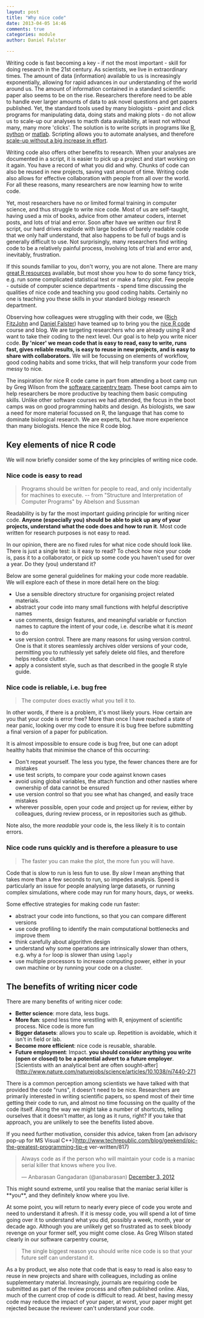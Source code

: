 ```yaml
---
layout: post
title: "Why nice code"
date: 2013-04-05 14:46
comments: true
categories: module
author: Daniel Falster

---
```


<!-- 
Why are students here
Goals: performance, learning, affective, social
Value: attainment, intrinsic, instrumental 

Instrumental - allows you to accomplish other important goals (extrinsic 
rewards), i.e. learn about world, write papers, impress others
Intrinsic - value nice code for itself (craftsmanship)
Attainment -  satisfaction in getting something to work
-->

Writing code is fast becoming a key - if not the most important - skill for 
doing research in the 21st century. As scientists, we live in extraordinary 
times. The amount of data (information) available to us is increasingly 
exponentially, allowing for rapid advances in our understanding of the world 
around us. The amount of information contained in a standard scientific paper 
also seems to be on the rise. Researchers therefore need to be able to handle 
ever larger amounts of data to ask novel questions and get papers published.
Yet, the standard tools used by many biologists -  point and click programs for 
manipulating data, doing stats and making plots - do not allow us to scale-up 
our analyses to macth data availability, at least not without many, many more 
'clicks'. The solution is to write scripts in programs like 
[R](www.r-project.org/), [python](http://www.python.org/) or 
[matlab](http://www.mathworks.com.au/products/matlab/). Scripting allows you to 
automate analyses, and therefore [scale-up without a big increase in 
effort](http://i.imgur.com/SbzNW8s.png).  


Writing code also offers other benefits to research. When your 
analyses are documented in a script, it is easier to pick up a project and 
start working on it again. You have a record of what you did and why. Chunks 
of code can also be reused in new projects, saving vast amount of time. Writing 
code also allows for effective collaboration with people from all over the 
world. For all these reasons, many researchers are now learning how to write 
code.

Yet, most researchers have no or limited formal training in computer science, 
and thus struggle to write nice code. Most of us are self-taught, having used a 
mix of books, advice from other amateur coders, internet posts, and lots of 
trial and error. Soon after have we written our first R script, our hard drives 
explode with large bodies of barely readable code that we only half understand, 
that also happens to be full of bugs and is generally difficult to use. Not 
surprisingly, many researchers find writing code to be a relatively painful 
process, involving lots of trial and error and, inevitably, frustration. 

If this sounds familiar to you, don't worry, you are not alone. There are many 
[great R resources](/intro/resources.html) available, but most show you how 
to do some fancy trick, e.g. run some complicated statistical test or make a 
fancy plot. Few people - outside of computer science departments - spend time 
discussing the qualities of nice code and teaching you good coding habits. 
Certainly no one is teaching you these skills in your standard biology research 
department.

Observing how colleagues were struggling with their code, we 
([Rich FitzJohn](http://www.zoology.ubc.ca/~fitzjohn/) and 
[Daniel Falster](http://www.falsters.net/daniel)) have teamed up to bring you 
the [nice R code](http://nicercode.github.io/) course and blog. We are 
targeting researchers who are already using R and want to take their coding to 
the next level. Our goal is to help you write nicer code. **By 'nicer' we mean 
code that is easy to read, easy to write, runs fast, gives reliable results, is 
easy to reuse in new projects, and is easy to share with collaborators.** We 
will be focussing on elements of workflow, good coding habits and some tricks,
that will help transform your code from messy to nice.

The inspiration for nice R code came in part from attending a boot camp run by 
Greg Wilson from the [software carpentry team](http://software-carpentry.org/). 
These boot camps aim to help researchers be more productive by teaching them 
basic computing skills. Unlike other software courses we had attended, the 
focus in the boot camps was on good programming habits and design. As 
biologists, we saw a need for more material focussed on R, the language that 
has come to dominate biological research. We are experts, but have more 
experience than many biologists. Hence the nice R code blog.

## Key elements of nice R code
We will now briefly consider some of the key principles of writing nice code. 

### Nice code is easy to read

> Programs should be written for people to read, and only incidentally for 
machines to execute.
> -- from "Structure and Interpretation of Computer Programs" by Abelson and 
Sussman

Readability is by far the most important guiding principle for writing nicer 
code. **Anyone (especially you) should be able to pick up any of your 
projects, understand what the code does and how to run it**. Most code 
written for research purposes is not easy to read.

In our opinion, there are no fixed rules for what nice code should look like. 
There 
is just a single test: is it easy to read? To check how nice your code
is, pass it to a collaborator, or pick up some code you haven't used for 
over a year. Do they (you) understand it?

Below are some general guidelines for making your code more readable. We 
will explore each of these in more detail here on the blog:

- Use a sensible directory structure for organising project related 
materials. 
- abstract your code into many small functions with helpful descriptive 
names 
- use comments, design features, and meaningful variable or function names 
to capture the intent of your code, i.e. describe what it is *meant* to do
- use version control. There are many reasons for using version control. 
One is that it stores seamlessly archives older versions of your code, 
permitting you to ruthlessly yet safely delete old files, and therefore helps 
reduce clutter. 
- apply a consistent style, such as that described in  the google R style 
guide.


### Nice code is reliable, i.e. bug free

> The computer does exactly what you tell it to.

In other words, if there is a problem, it's most likely yours. How certain 
are you that your code is error free? More than once I have reached a state 
of near panic, looking over my code to ensure it is bug free before 
submitting a final version of a paper for publication. 

It is almost impossible to ensure code is bug free, but one can adopt healthy
habits that minimise the chance of this occurring:

- Don't repeat yourself. The less you type, the fewer chances there are for 
mistakes
- use test scripts, to compare your code against known cases
- avoid using global variables, the attach function and other nasties where 
ownership of data cannot be ensured
- use version control so that you see what has changed, and easily trace 
mistakes
- wherever possible, open your code and project up for review, either by 
colleagues, during review process, or in repositories such as github.

Note also, the more *readable* your code is, the less likely it is to contain 
errors.

### Nice code runs quickly and is therefore a pleasure to use

> The faster you can make the plot, the more fun you will have.

Code that is slow to run is less fun to use. By *slow* I mean anything
that takes more than a few seconds to run, so impedes analysis. 
Speed is particularly an issue for people analysing large datasets, or 
running complex simulations, where code may run for many hours, days, 
or weeks. 

Some effective strategies for making code run faster:

- abstract your code into functions, so that you can compare different 
versions
- use code profiling to identify the main computational bottlenecks
and improve them
- think carefully about algorithm design
- understand why some operations are intrinsically slower 
than others, e.g. why a `for` loop is slower than using `lapply`
- use multiple processors to increase computing power, either in your
own machine or by running your code on a cluster.

## The benefits of writing nicer code
There are many benefits of writing nicer code:

- **Better science**: more data, less bugs.
- **More fun**: spend less time wrestling with R, enjoyment of scientific 
process. Nice code is more fun
- **Bigger datasets**: allows you to scale up. Repetition is avoidable, which 
it isn't in field or lab. 
- **Become more efficient**:  nice code is reusable, sharable. 
- **Future employment**: Impact. **you should consider anything 
you write (open or closed) to be a potential advert to a future employer**. 
[Scientists with an analytical bent are often sought-after](http://www.nature.com/naturejobs/science/articles/10.1038/nj7440-271

There is a common perception among scientists we have talked with that provided 
the code "runs", it doesn't need to be nice. Researchers are primarily 
interested in writing scientific papers, so spend 
most of their time getting their code to run, and almost no time focussing on 
the 
quality of the code itself. Along the way we might take a number of shortcuts, 
telling ourselves that it doesn't matter, as 
long as it runs, right? If you take that approach, you are unlikely to see the benefits listed above.

If you need further motivation, consider this advice, 
taken from [an advisory pop-up for MS Visual 
C++](http://www.techrepublic.com/blog/geekend/pic-the-greatest-programming-tip-e
ver-written/817)  

<blockquote class="twitter-tweet"><p>Always code as if the person who will 
maintain your code is a maniac serial killer that knows where you 
live.</p>&mdash; Anbarasan Gangadaran (@anabarasan) <a 
href="https://twitter.com/anabarasan/status/275606827922767872">December 3, 
2012</a></blockquote>
<script async src="//platform.twitter.com/widgets.js" charset="utf-8"></script>
This might sound extreme, until you realise that the maniac serial killer is 
**you**, and they definitely know where you live. 


At some point, you will 
return to nearly every piece of code you wrote and need to understand it 
afresh. If it is messy code, you will spend a lot of time going over it to 
understand what you did, possibly a week, month, year or decade ago. Although 
you are unlikely get so frustrated as to seek bloody revenge on your former 
self, you might come close. As Greg Wilson stated clearly in our software 
carpentry course, 
> The single biggest reason you should write nice code is so that your future 
> self can understand it.


As a by product, we also note that code that is easy to read is also easy to 
reuse in new projects and share with colleagues, including as online 
supplementary material. Increasingly, journals are requiring code be submitted 
as part of the review process and often published online. Alas, much of the 
current crop of code is difficult to read. At best, having messy code may reduce 
the impact of your paper, at worst, your paper might get rejected because the 
reviewer can't understand your code.


